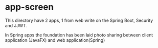 # app-screen

This directory have 2 apps, 1 from web write on the Spring Boot, Security and JJWT.

In Spring apps the foundation has been laid photo sharing between client application (JavaFX) and web application(Spring)
